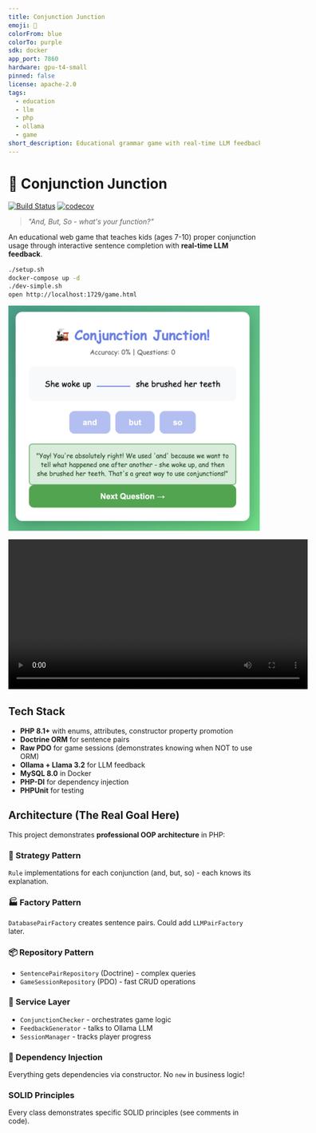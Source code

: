 ```yaml
---
title: Conjunction Junction
emoji: 🚂
colorFrom: blue
colorTo: purple
sdk: docker
app_port: 7860
hardware: gpu-t4-small
pinned: false
license: apache-2.0
tags:
  - education
  - llm
  - php
  - ollama
  - game
short_description: Educational grammar game with real-time LLM feedback (PHP + Ollama + Llama 3.2)
---
```


# 🚂 Conjunction Junction


[![Build Status](https://github.com/bedwards/conjunction/actions/workflows/check.yml/badge.svg?branch=main)](https://github.com/bedwards/conjunction/actions/workflows/check.yml?query=branch:main)
[![codecov](https://codecov.io/gh/bedwards/conjunction/branch/main/graph/badge.svg)](https://codecov.io/gh/bedwards/conjunction)

> *"And, But, So - what's your function?"*

An educational web game that teaches kids (ages 7-10) proper conjunction usage through interactive sentence completion with **real-time LLM feedback**.

```bash
./setup.sh
docker-compose up -d
./dev-simple.sh
open http://localhost:1729/game.html
```

![screenshot](screenshot.png)

<video src="https://github.com/user-attachments/assets/57f1960e-8104-4814-9287-697a67647763" width="600" controls></video>

## Tech Stack

- **PHP 8.1+** with enums, attributes, constructor property promotion
- **Doctrine ORM** for sentence pairs
- **Raw PDO** for game sessions (demonstrates knowing when NOT to use ORM)
- **Ollama + Llama 3.2** for LLM feedback
- **MySQL 8.0** in Docker
- **PHP-DI** for dependency injection
- **PHPUnit** for testing

## Architecture (The Real Goal Here)

This project demonstrates **professional OOP architecture** in PHP:

### 🎯 Strategy Pattern
`Rule` implementations for each conjunction (and, but, so) - each knows its explanation.

### 🏭 Factory Pattern
`DatabasePairFactory` creates sentence pairs. Could add `LLMPairFactory` later.

### 📦 Repository Pattern
- `SentencePairRepository` (Doctrine) - complex queries
- `GameSessionRepository` (PDO) - fast CRUD operations

### 🎨 Service Layer
- `ConjunctionChecker` - orchestrates game logic
- `FeedbackGenerator` - talks to Ollama LLM
- `SessionManager` - tracks player progress

### 💉 Dependency Injection
Everything gets dependencies via constructor. No `new` in business logic!

### SOLID Principles
Every class demonstrates specific SOLID principles (see comments in code).
